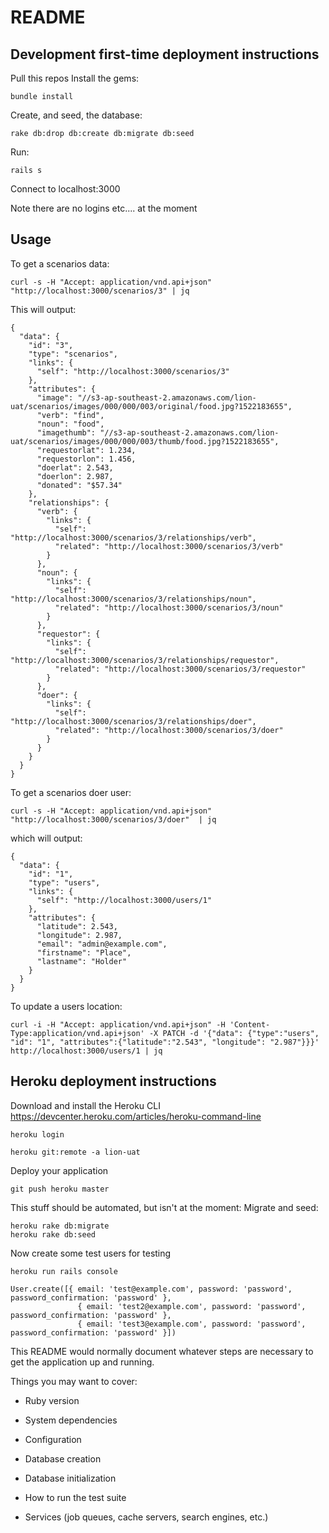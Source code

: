 # README

## Development first-time deployment instructions

Pull this repos
Install the gems:

`bundle install`

Create, and seed, the database:

`rake db:drop db:create db:migrate db:seed`

Run:

`rails s`

Connect to localhost:3000

Note there are no logins etc.... at the moment

## Usage

To get a scenarios data:

`curl -s -H "Accept: application/vnd.api+json" "http://localhost:3000/scenarios/3" | jq`

This will output:

```
{
  "data": {
    "id": "3",
    "type": "scenarios",
    "links": {
      "self": "http://localhost:3000/scenarios/3"
    },
    "attributes": {
      "image": "//s3-ap-southeast-2.amazonaws.com/lion-uat/scenarios/images/000/000/003/original/food.jpg?1522183655",
      "verb": "find",
      "noun": "food",
      "imagethumb": "//s3-ap-southeast-2.amazonaws.com/lion-uat/scenarios/images/000/000/003/thumb/food.jpg?1522183655",
      "requestorlat": 1.234,
      "requestorlon": 1.456,
      "doerlat": 2.543,
      "doerlon": 2.987,
      "donated": "$57.34"
    },
    "relationships": {
      "verb": {
        "links": {
          "self": "http://localhost:3000/scenarios/3/relationships/verb",
          "related": "http://localhost:3000/scenarios/3/verb"
        }
      },
      "noun": {
        "links": {
          "self": "http://localhost:3000/scenarios/3/relationships/noun",
          "related": "http://localhost:3000/scenarios/3/noun"
        }
      },
      "requestor": {
        "links": {
          "self": "http://localhost:3000/scenarios/3/relationships/requestor",
          "related": "http://localhost:3000/scenarios/3/requestor"
        }
      },
      "doer": {
        "links": {
          "self": "http://localhost:3000/scenarios/3/relationships/doer",
          "related": "http://localhost:3000/scenarios/3/doer"
        }
      }
    }
  }
}

```

To get a scenarios doer user:

`curl -s -H "Accept: application/vnd.api+json" "http://localhost:3000/scenarios/3/doer"  | jq`

which will output:

```
{
  "data": {
    "id": "1",
    "type": "users",
    "links": {
      "self": "http://localhost:3000/users/1"
    },
    "attributes": {
      "latitude": 2.543,
      "longitude": 2.987,
      "email": "admin@example.com",
      "firstname": "Place",
      "lastname": "Holder"
    }
  }
}

```

To update a users location:

`curl -i -H "Accept: application/vnd.api+json" -H 'Content-Type:application/vnd.api+json' -X PATCH -d '{"data": {"type":"users", "id": "1", "attributes":{"latitude":"2.543", "longitude": "2.987"}}}' http://localhost:3000/users/1 | jq`


## Heroku deployment instructions

Download and install the Heroku CLI https://devcenter.heroku.com/articles/heroku-command-line

`heroku login`

`heroku git:remote -a lion-uat`

Deploy your application

`git push heroku master`

This stuff should be automated, but isn't at the moment:
Migrate and seed:

```
heroku rake db:migrate
heroku rake db:seed
```

Now create some test users for testing

`heroku run rails console`

```
User.create([{ email: 'test@example.com', password: 'password', password_confirmation: 'password' },
               { email: 'test2@example.com', password: 'password', password_confirmation: 'password' },
               { email: 'test3@example.com', password: 'password', password_confirmation: 'password' }])
```



This README would normally document whatever steps are necessary to get the
application up and running.

Things you may want to cover:

* Ruby version

* System dependencies

* Configuration

* Database creation

* Database initialization

* How to run the test suite

* Services (job queues, cache servers, search engines, etc.)
